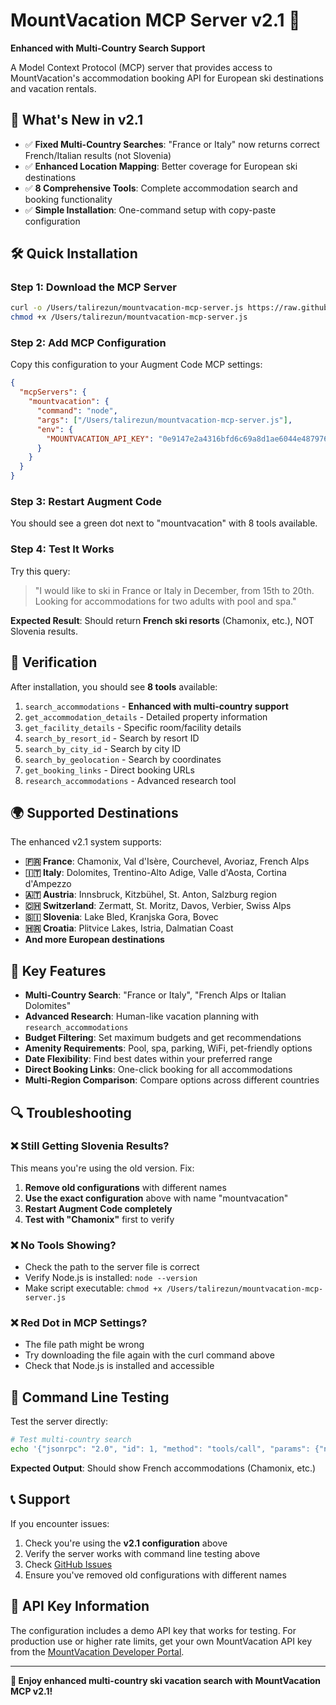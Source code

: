 # MountVacation MCP Server v2.1 🎿

**Enhanced with Multi-Country Search Support**

A Model Context Protocol (MCP) server that provides access to MountVacation's accommodation booking API for European ski destinations and vacation rentals.

## 🚀 What's New in v2.1

- ✅ **Fixed Multi-Country Searches**: "France or Italy" now returns correct French/Italian results (not Slovenia)
- ✅ **Enhanced Location Mapping**: Better coverage for European ski destinations  
- ✅ **8 Comprehensive Tools**: Complete accommodation search and booking functionality
- ✅ **Simple Installation**: One-command setup with copy-paste configuration

## 🛠️ Quick Installation

### Step 1: Download the MCP Server
```bash
curl -o /Users/talirezun/mountvacation-mcp-server.js https://raw.githubusercontent.com/talirezun/MV-MCP-server/main/mountvacation-mcp-server.js
chmod +x /Users/talirezun/mountvacation-mcp-server.js
```

### Step 2: Add MCP Configuration
Copy this configuration to your Augment Code MCP settings:

```json
{
  "mcpServers": {
    "mountvacation": {
      "command": "node",
      "args": ["/Users/talirezun/mountvacation-mcp-server.js"],
      "env": {
        "MOUNTVACATION_API_KEY": "0e9147e2a4316bfd6c69a8d1ae6044e4879764a7783f8898a87ec976b420800e2570d234863e2a2ac62dfe0d595014e145ea3a89d69dc6213ef99d94cb3a71e2"
      }
    }
  }
}
```

### Step 3: Restart Augment Code
You should see a green dot next to "mountvacation" with 8 tools available.

### Step 4: Test It Works
Try this query:
> "I would like to ski in France or Italy in December, from 15th to 20th. Looking for accommodations for two adults with pool and spa."

**Expected Result**: Should return **French ski resorts** (Chamonix, etc.), NOT Slovenia results.

## 🧪 Verification

After installation, you should see **8 tools** available:

1. `search_accommodations` - **Enhanced with multi-country support**
2. `get_accommodation_details` - Detailed property information
3. `get_facility_details` - Specific room/facility details  
4. `search_by_resort_id` - Search by resort ID
5. `search_by_city_id` - Search by city ID
6. `search_by_geolocation` - Search by coordinates
7. `get_booking_links` - Direct booking URLs
8. `research_accommodations` - Advanced research tool

## 🌍 Supported Destinations

The enhanced v2.1 system supports:

- **🇫🇷 France**: Chamonix, Val d'Isère, Courchevel, Avoriaz, French Alps
- **🇮🇹 Italy**: Dolomites, Trentino-Alto Adige, Valle d'Aosta, Cortina d'Ampezzo
- **🇦🇹 Austria**: Innsbruck, Kitzbühel, St. Anton, Salzburg region
- **🇨🇭 Switzerland**: Zermatt, St. Moritz, Davos, Verbier, Swiss Alps
- **🇸🇮 Slovenia**: Lake Bled, Kranjska Gora, Bovec
- **🇭🇷 Croatia**: Plitvice Lakes, Istria, Dalmatian Coast
- **And more European destinations**

## 🎯 Key Features

- **Multi-Country Search**: "France or Italy", "French Alps or Italian Dolomites"
- **Advanced Research**: Human-like vacation planning with `research_accommodations`
- **Budget Filtering**: Set maximum budgets and get recommendations
- **Amenity Requirements**: Pool, spa, parking, WiFi, pet-friendly options
- **Date Flexibility**: Find best dates within your preferred range
- **Direct Booking Links**: One-click booking for all accommodations
- **Multi-Region Comparison**: Compare options across different countries

## 🔍 Troubleshooting

### ❌ Still Getting Slovenia Results?

This means you're using the old version. Fix:
1. **Remove old configurations** with different names
2. **Use the exact configuration** above with name "mountvacation"
3. **Restart Augment Code completely**
4. **Test with "Chamonix"** first to verify

### ❌ No Tools Showing?

- Check the path to the server file is correct
- Verify Node.js is installed: `node --version`
- Make script executable: `chmod +x /Users/talirezun/mountvacation-mcp-server.js`

### ❌ Red Dot in MCP Settings?

- The file path might be wrong
- Try downloading the file again with the curl command above
- Check that Node.js is installed and accessible

## 🧪 Command Line Testing

Test the server directly:
```bash
# Test multi-country search
echo '{"jsonrpc": "2.0", "id": 1, "method": "tools/call", "params": {"name": "search_accommodations", "arguments": {"location": "France or Italy", "arrival_date": "2025-12-15", "departure_date": "2025-12-20", "persons_ages": "30,30", "currency": "EUR", "max_results": 2}}}' | node /Users/talirezun/mountvacation-mcp-server.js
```

**Expected Output**: Should show French accommodations (Chamonix, etc.)

## 📞 Support

If you encounter issues:
1. Check you're using the **v2.1 configuration** above
2. Verify the server works with command line testing above
3. Check [GitHub Issues](https://github.com/talirezun/MV-MCP-server/issues)
4. Ensure you've removed old configurations with different names

## 🔑 API Key Information

The configuration includes a demo API key that works for testing. For production use or higher rate limits, get your own MountVacation API key from the [MountVacation Developer Portal](https://www.mountvacation.com/api).

---

**🎉 Enjoy enhanced multi-country ski vacation search with MountVacation MCP v2.1!**
